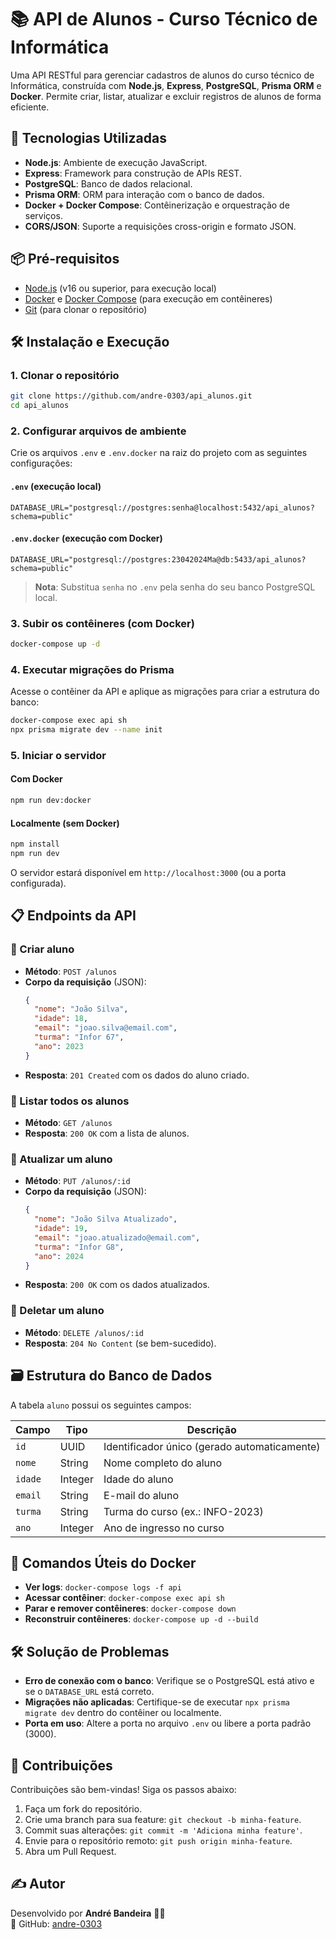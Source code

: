 # 📚 API de Alunos - Curso Técnico de Informática

Uma API RESTful para gerenciar cadastros de alunos do curso técnico de Informática, construída com **Node.js**, **Express**, **PostgreSQL**, **Prisma ORM** e **Docker**. Permite criar, listar, atualizar e excluir registros de alunos de forma eficiente.

## 🚀 Tecnologias Utilizadas

- **Node.js**: Ambiente de execução JavaScript.
- **Express**: Framework para construção de APIs REST.
- **PostgreSQL**: Banco de dados relacional.
- **Prisma ORM**: ORM para interação com o banco de dados.
- **Docker + Docker Compose**: Contêinerização e orquestração de serviços.
- **CORS/JSON**: Suporte a requisições cross-origin e formato JSON.

## 📦 Pré-requisitos

- [Node.js](https://nodejs.org/) (v16 ou superior, para execução local)
- [Docker](https://www.docker.com/) e [Docker Compose](https://docs.docker.com/compose/) (para execução em contêineres)
- [Git](https://git-scm.com/) (para clonar o repositório)

## 🛠️ Instalação e Execução

### 1. Clonar o repositório

```bash
git clone https://github.com/andre-0303/api_alunos.git
cd api_alunos
```

### 2. Configurar arquivos de ambiente

Crie os arquivos `.env` e `.env.docker` na raiz do projeto com as seguintes configurações:

#### `.env` (execução local)

```env
DATABASE_URL="postgresql://postgres:senha@localhost:5432/api_alunos?schema=public"
```

#### `.env.docker` (execução com Docker)

```env
DATABASE_URL="postgresql://postgres:23042024Ma@db:5433/api_alunos?schema=public"
```

> **Nota**: Substitua `senha` no `.env` pela senha do seu banco PostgreSQL local.

### 3. Subir os contêineres (com Docker)

```bash
docker-compose up -d
```

### 4. Executar migrações do Prisma

Acesse o contêiner da API e aplique as migrações para criar a estrutura do banco:

```bash
docker-compose exec api sh
npx prisma migrate dev --name init
```

### 5. Iniciar o servidor

#### Com Docker

```bash
npm run dev:docker
```

#### Localmente (sem Docker)

```bash
npm install
npm run dev
```

O servidor estará disponível em `http://localhost:3000` (ou a porta configurada).

## 📋 Endpoints da API

### 🔹 Criar aluno

- **Método**: `POST /alunos`
- **Corpo da requisição** (JSON):
  ```json
  {
    "nome": "João Silva",
    "idade": 18,
    "email": "joao.silva@email.com",
    "turma": "Infor 67",
    "ano": 2023
  }
  ```
- **Resposta**: `201 Created` com os dados do aluno criado.

### 🔹 Listar todos os alunos

- **Método**: `GET /alunos`
- **Resposta**: `200 OK` com a lista de alunos.

### 🔹 Atualizar um aluno

- **Método**: `PUT /alunos/:id`
- **Corpo da requisição** (JSON):
  ```json
  {
    "nome": "João Silva Atualizado",
    "idade": 19,
    "email": "joao.atualizado@email.com",
    "turma": "Infor G8",
    "ano": 2024
  }
  ```
- **Resposta**: `200 OK` com os dados atualizados.

### 🔹 Deletar um aluno

- **Método**: `DELETE /alunos/:id`
- **Resposta**: `204 No Content` (se bem-sucedido).

## 🗃️ Estrutura do Banco de Dados

A tabela `aluno` possui os seguintes campos:

| Campo   | Tipo         | Descrição                              |
|---------|--------------|----------------------------------------|
| `id`    | UUID         | Identificador único (gerado automaticamente) |
| `nome`  | String       | Nome completo do aluno                 |
| `idade` | Integer      | Idade do aluno                         |
| `email` | String       | E-mail do aluno                        |
| `turma` | String       | Turma do curso (ex.: INFO-2023)        |
| `ano`   | Integer      | Ano de ingresso no curso               |

## 🐳 Comandos Úteis do Docker

- **Ver logs**: `docker-compose logs -f api`
- **Acessar contêiner**: `docker-compose exec api sh`
- **Parar e remover contêineres**: `docker-compose down`
- **Reconstruir contêineres**: `docker-compose up -d --build`

## 🛠️ Solução de Problemas

- **Erro de conexão com o banco**: Verifique se o PostgreSQL está ativo e se o `DATABASE_URL` está correto.
- **Migrações não aplicadas**: Certifique-se de executar `npx prisma migrate dev` dentro do contêiner ou localmente.
- **Porta em uso**: Altere a porta no arquivo `.env` ou libere a porta padrão (3000).

## 🤝 Contribuições

Contribuições são bem-vindas! Siga os passos abaixo:

1. Faça um fork do repositório.
2. Crie uma branch para sua feature: `git checkout -b minha-feature`.
3. Commit suas alterações: `git commit -m 'Adiciona minha feature'`.
4. Envie para o repositório remoto: `git push origin minha-feature`.
5. Abra um Pull Request.

## ✍️ Autor

Desenvolvido por **André Bandeira** 👨‍💻  
📍 GitHub: [andre-0303](https://github.com/andre-0303)  
